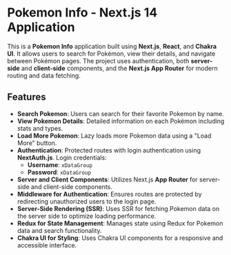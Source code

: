 # Pokemon Info - Next.js 14 Application

This is a **Pokemon Info** application built using **Next.js**, **React**, and **Chakra UI**. It allows users to search for Pokémon, view their details, and navigate between Pokémon pages. The project uses authentication, both **server-side** and **client-side** components, and the **Next.js App Router** for modern routing and data fetching.

## Features

- **Search Pokemon**: Users can search for their favorite Pokemon by name.
- **View Pokemon Details**: Detailed information on each Pokémon including stats and types.
- **Load More Pokemon**: Lazy loads more Pokemon data using a "Load More" button.
- **Authentication**: Protected routes with login authentication using **NextAuth.js**. Login credentials: 
  - **Username**: `xDataGroup`
  - **Password**: `xDataGroup`
- **Server and Client Components**: Utilizes Next.js **App Router** for server-side and client-side components.
- **Middleware for Authentication**: Ensures routes are protected by redirecting unauthorized users to the login page.
- **Server-Side Rendering (SSR)**: Uses SSR for fetching Pokemon data on the server side to optimize loading performance.
- **Redux for State Management**: Manages state using Redux for Pokemon data and search functionality.
- **Chakra UI for Styling**: Uses Chakra UI components for a responsive and accessible interface.
